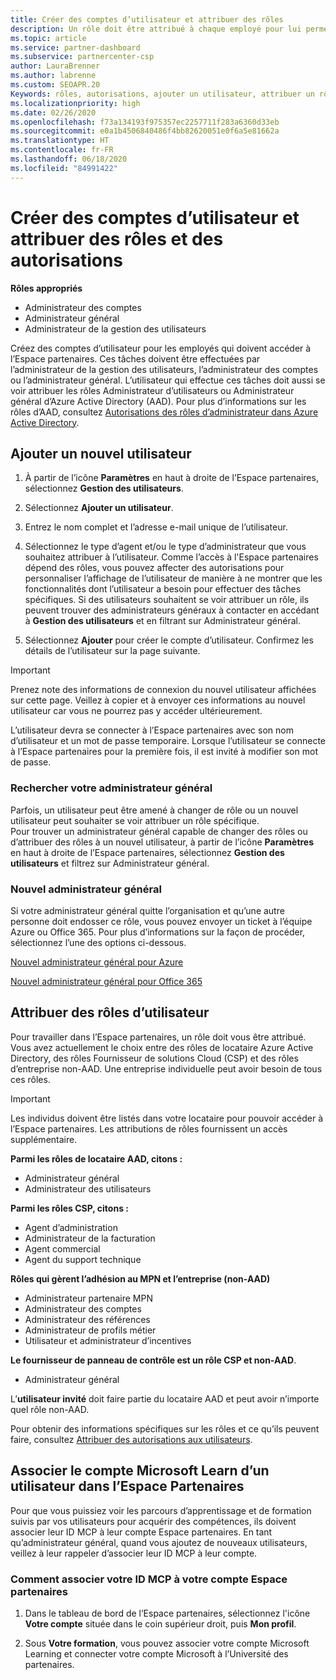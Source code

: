 ```yaml
---
title: Créer des comptes d’utilisateur et attribuer des rôles
description: Un rôle doit être attribué à chaque employé pour lui permettre d’accéder à l’Espace partenaires. Découvrez comment créer des comptes d’utilisateur, attribuer des rôles et définir des autorisations.
ms.topic: article
ms.service: partner-dashboard
ms.subservice: partnercenter-csp
author: LauraBrenner
ms.author: labrenne
ms.custom: SEOAPR.20
Keywords: rôles, autorisations, ajouter un utilisateur, attribuer un rôle, administrateur, admin, agent
ms.localizationpriority: high
ms.date: 02/26/2020
ms.openlocfilehash: f73a134193f975357ec2257711f283a6360d33eb
ms.sourcegitcommit: e0a1b4506840486f4bb82620051e0f6a5e81662a
ms.translationtype: HT
ms.contentlocale: fr-FR
ms.lasthandoff: 06/18/2020
ms.locfileid: "84991422"
---
```

# <a name="create-user-accounts-and-assign-roles-and-permissions"></a>Créer des comptes d’utilisateur et attribuer des rôles et des autorisations

**Rôles appropriés**

- Administrateur des comptes
- Administrateur général
- Administrateur de la gestion des utilisateurs

Créez des comptes d’utilisateur pour les employés qui doivent accéder à l’Espace partenaires. Ces tâches doivent être effectuées par l’administrateur de la gestion des utilisateurs, l’administrateur des comptes ou l’administrateur général. L’utilisateur qui effectue ces tâches doit aussi se voir attribuer les rôles Administrateur d’utilisateurs ou Administrateur général d’Azure Active Directory (AAD). Pour plus d’informations sur les rôles d’AAD, consultez [Autorisations des rôles d’administrateur dans Azure Active Directory](https://docs.microsoft.com/azure/active-directory/users-groups-roles/directory-assign-admin-roles).


## <a name="add-a-new-user"></a>Ajouter un nouvel utilisateur

1. À partir de l’icône **Paramètres** en haut à droite de l’Espace partenaires, sélectionnez **Gestion des utilisateurs**.

2. Sélectionnez **Ajouter un utilisateur**.

3. Entrez le nom complet et l’adresse e-mail unique de l’utilisateur.

4. Sélectionnez le type d’agent et/ou le type d’administrateur que vous souhaitez attribuer à l’utilisateur. Comme l’accès à l'Espace partenaires dépend des rôles, vous pouvez affecter des autorisations pour personnaliser l’affichage de l’utilisateur de manière à ne montrer que les fonctionnalités dont l’utilisateur a besoin pour effectuer des tâches spécifiques.  Si des utilisateurs souhaitent se voir attribuer un rôle, ils peuvent trouver des administrateurs généraux à contacter en accédant à **Gestion des utilisateurs** et en filtrant sur Administrateur général.

5. Sélectionnez **Ajouter** pour créer le compte d’utilisateur. Confirmez les détails de l’utilisateur sur la page suivante.

> [!IMPORTANT]  
> Prenez note des informations de connexion du nouvel utilisateur affichées sur cette page. Veillez à copier et à envoyer ces informations au nouvel utilisateur car vous ne pourrez pas y accéder ultérieurement. 


L’utilisateur devra se connecter à l’Espace partenaires avec son nom d’utilisateur et un mot de passe temporaire. Lorsque l’utilisateur se connecte à l’Espace partenaires pour la première fois, il est invité à modifier son mot de passe. 


### <a name="find-your-global-admin"></a>Rechercher votre administrateur général

Parfois, un utilisateur peut être amené à changer de rôle ou un nouvel utilisateur peut souhaiter se voir attribuer un rôle spécifique.  
Pour trouver un administrateur général capable de changer des rôles ou d’attribuer des rôles à un nouvel utilisateur, à partir de l’icône **Paramètres** en haut à droite de l’Espace partenaires, sélectionnez **Gestion des utilisateurs** et filtrez sur Administrateur général. 


### <a name="new-global-admin"></a>Nouvel administrateur général

Si votre administrateur général quitte l’organisation et qu’une autre personne doit endosser ce rôle, vous pouvez envoyer un ticket à l’équipe Azure ou Office 365. Pour plus d’informations sur la façon de procéder, sélectionnez l’une des options ci-dessous.

[Nouvel administrateur général pour Azure](https://support.microsoft.com/help/4505981/what-to-do-if-the-only-admin-for-your-mpn-program-has-left-the-company)

[Nouvel administrateur général pour Office 365](https://admin.microsoft.com/)


## <a name="assign-user-roles"></a>Attribuer des rôles d’utilisateur

Pour travailler dans l’Espace partenaires, un rôle doit vous être attribué.  Vous avez actuellement le choix entre des rôles de locataire Azure Active Directory, des rôles Fournisseur de solutions Cloud (CSP) et des rôles d’entreprise non-AAD. Une entreprise individuelle peut avoir besoin de tous ces rôles.

>[!Important]
>Les individus doivent être listés dans votre locataire pour pouvoir accéder à l’Espace partenaires. Les attributions de rôles fournissent un accès supplémentaire.


**Parmi les rôles de locataire AAD, citons :**
- Administrateur général
- Administrateur des utilisateurs

**Parmi les rôles CSP, citons :**
- Agent d’administration
- Administrateur de la facturation
- Agent commercial
- Agent du support technique

**Rôles qui gèrent l’adhésion au MPN et l’entreprise (non-AAD)**
- Administrateur partenaire MPN
- Administrateur des comptes
- Administrateur des références
- Administrateur de profils métier
- Utilisateur et administrateur d’incentives

**Le fournisseur de panneau de contrôle est un rôle CSP et non-AAD**.
- Administrateur général

L’**utilisateur invité** doit faire partie du locataire AAD et peut avoir n’importe quel rôle non-AAD.

Pour obtenir des informations spécifiques sur les rôles et ce qu’ils peuvent faire, consultez [Attribuer des autorisations aux utilisateurs](permissions-overview.md).

## <a name="associate-a-users-microsoft-learn-account-in-partner-center"></a>Associer le compte Microsoft Learn d’un utilisateur dans l’Espace Partenaires

Pour que vous puissiez voir les parcours d’apprentissage et de formation suivis par vos utilisateurs pour acquérir des compétences, ils doivent associer leur ID MCP à leur compte Espace partenaires. En tant qu’administrateur général, quand vous ajoutez de nouveaux utilisateurs, veillez à leur rappeler d’associer leur ID MCP à leur compte. 

### <a name="how-to-associate-your-mcp-id-to-your-partner-center-account"></a>Comment associer votre ID MCP à votre compte Espace partenaires

1. Dans le tableau de bord de l’Espace partenaires, sélectionnez l'icône **Votre compte** située dans le coin supérieur droit, puis **Mon profil**.

2. Sous **Votre formation**, vous pouvez associer votre compte Microsoft Learning et connecter votre compte Microsoft à l’Université des partenaires.
